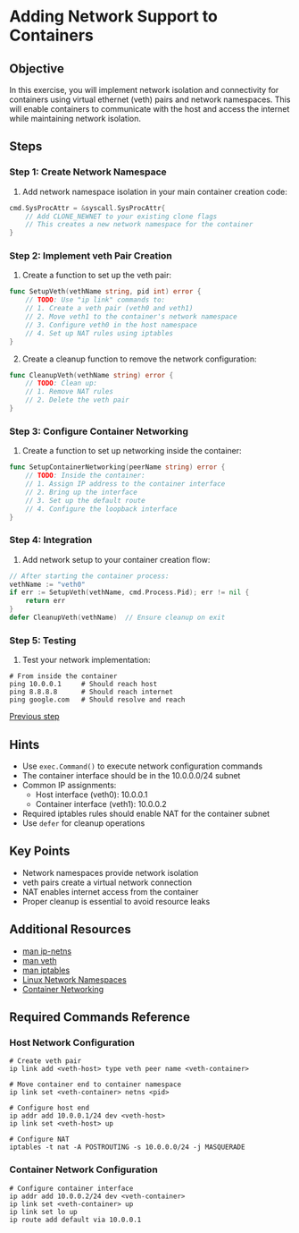 # Adding Network Support to Containers

## Objective

In this exercise, you will implement network isolation and connectivity for
containers using virtual ethernet (veth) pairs and network namespaces. This will
enable containers to communicate with the host and access the internet while
maintaining network isolation.

## Steps

### Step 1: Create Network Namespace

1. Add network namespace isolation in your main container creation code:

```go
cmd.SysProcAttr = &syscall.SysProcAttr{
    // Add CLONE_NEWNET to your existing clone flags
    // This creates a new network namespace for the container
}
```

### Step 2: Implement veth Pair Creation

1. Create a function to set up the veth pair:

```go
func SetupVeth(vethName string, pid int) error {
    // TODO: Use "ip link" commands to:
    // 1. Create a veth pair (veth0 and veth1)
    // 2. Move veth1 to the container's network namespace
    // 3. Configure veth0 in the host namespace
    // 4. Set up NAT rules using iptables
}
```

2. Create a cleanup function to remove the network configuration:

```go
func CleanupVeth(vethName string) error {
    // TODO: Clean up:
    // 1. Remove NAT rules
    // 2. Delete the veth pair
}
```

### Step 3: Configure Container Networking

1. Create a function to set up networking inside the container:

```go
func SetupContainerNetworking(peerName string) error {
    // TODO: Inside the container:
    // 1. Assign IP address to the container interface
    // 2. Bring up the interface
    // 3. Set up the default route
    // 4. Configure the loopback interface
}
```

### Step 4: Integration

1. Add network setup to your container creation flow:

```go
// After starting the container process:
vethName := "veth0"
if err := SetupVeth(vethName, cmd.Process.Pid); err != nil {
    return err
}
defer CleanupVeth(vethName)  // Ensure cleanup on exit
```

### Step 5: Testing

1. Test your network implementation:

```console
# From inside the container
ping 10.0.0.1     # Should reach host
ping 8.8.8.8      # Should reach internet
ping google.com   # Should resolve and reach
```

[Previous step](06-volumes.md)

## Hints

- Use `exec.Command()` to execute network configuration commands
- The container interface should be in the 10.0.0.0/24 subnet
- Common IP assignments:
  - Host interface (veth0): 10.0.0.1
  - Container interface (veth1): 10.0.0.2
- Required iptables rules should enable NAT for the container subnet
- Use `defer` for cleanup operations

## Key Points

- Network namespaces provide network isolation
- veth pairs create a virtual network connection
- NAT enables internet access from the container
- Proper cleanup is essential to avoid resource leaks

## Additional Resources

- [man ip-netns](https://man7.org/linux/man-pages/man8/ip-netns.8.html)
- [man veth](https://man7.org/linux/man-pages/man4/veth.4.html)
- [man iptables](https://man7.org/linux/man-pages/man8/iptables.8.html)
- [Linux Network
  Namespaces](https://man7.org/linux/man-pages/man7/network_namespaces.7.html)
- [Container Networking](https://docs.docker.com/network/)

## Required Commands Reference

### Host Network Configuration

```console
# Create veth pair
ip link add <veth-host> type veth peer name <veth-container>

# Move container end to container namespace
ip link set <veth-container> netns <pid>

# Configure host end
ip addr add 10.0.0.1/24 dev <veth-host>
ip link set <veth-host> up

# Configure NAT
iptables -t nat -A POSTROUTING -s 10.0.0.0/24 -j MASQUERADE
```

### Container Network Configuration

```console
# Configure container interface
ip addr add 10.0.0.2/24 dev <veth-container>
ip link set <veth-container> up
ip link set lo up
ip route add default via 10.0.0.1
```

